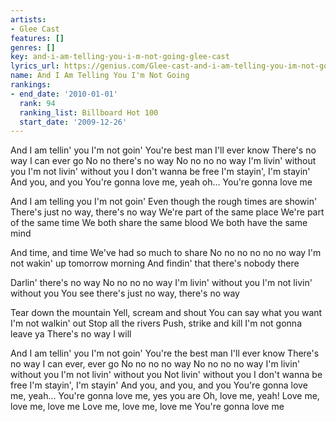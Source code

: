 ```yaml
---
artists:
- Glee Cast
features: []
genres: []
key: and-i-am-telling-you-i-m-not-going-glee-cast
lyrics_url: https://genius.com/Glee-cast-and-i-am-telling-you-im-not-going-lyrics
name: And I Am Telling You I'm Not Going
rankings:
- end_date: '2010-01-01'
  rank: 94
  ranking_list: Billboard Hot 100
  start_date: '2009-12-26'
---
```

And I am tellin' you I'm not goin'
You're best man I'll ever know
There's no way I can ever go
No no there's no way
No no no no way I'm livin' without you
I'm not livin' without you
I don't wanna be free
I'm stayin', I'm stayin'
And you, and you
You're gonna love me, yeah oh...
You're gonna love me

And I am telling you I'm not goin'
Even though the rough times are showin'
There's just no way, there's no way
We're part of the same place
We're part of the same time
We both share the same blood
We both have the same mind

And time, and time
We've had so much to share
No no no no no no way
I'm not wakin' up tomorrow morning
And findin' that there's nobody there

Darlin' there's no way
No no no no way
I'm livin' without you
I'm not livin' without you
You see there's just no way, there's no way

Tear down the mountain
Yell, scream and shout
You can say what you want
I'm not walkin' out
Stop all the rivers
Push, strike and kill
I'm not gonna leave ya
There's no way I will

And I am tellin' you I'm not goin'
You're the best man I'll ever know
There's no way I can ever, ever go
No no no no way
No no no no way I'm livin' without you
I'm not livin' without you
Not livin' without you
I don't wanna be free
I'm stayin', I'm stayin'
And you, and you, and you
You're gonna love me, yeah...
You're gonna love me, yes you are
Oh, love me, yeah!
Love me, love me, love me
Love me, love me, love me
You're gonna love me
